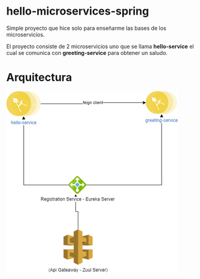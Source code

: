﻿# hello-microservices-spring


Simple proyecto que hice solo para enseñarme las bases de los microservicios.

El proyecto consiste de 2 microservicios uno que se llama **hello-service** el cual se comunica con **greeting-service** para obtener un saludo.

# Arquitectura 
![alt text](https://github.com/juan-canseco/hello-microservices-spring/blob/main/img/arquitectura-hola-microservicios.png "Arquitectura del Proecto")
